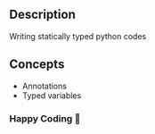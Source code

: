 ## Description
Writing statically typed python codes


## Concepts
- Annotations
- Typed variables


### Happy Coding 🚀
